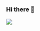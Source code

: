 ### Hi there 👋

<!--
**hxxjx523/hxxjx523** is a ✨ _special_ ✨ repository because its `README.md` (this file) appears on your GitHub profile.

Here are some ideas to get you started:

- 🔭 I’m currently working on ...
- 🌱 I’m currently learning ...
- 👯 I’m looking to collaborate on ...
- 🤔 I’m looking for help with ...
- 💬 Ask me about ...
- 📫 How to reach me: ...
- 😄 Pronouns: ...
- ⚡ Fun fact: ...
-->

<a href="https://www.instagram.com/hh__moa/" target="_blank"><img src="https://img.shields.io/badge/FFB9B9?style=flat&logo=instagram=appveyoI&logoColor=FFFFFF"/></a>
